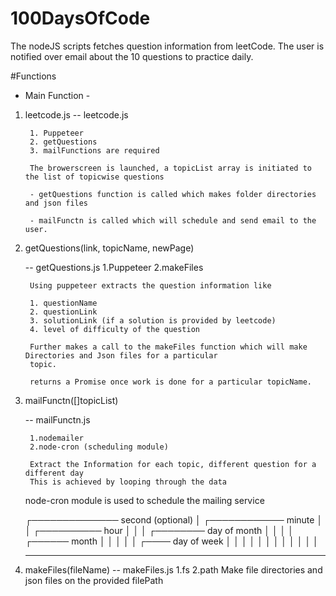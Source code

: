 # 100DaysOfCode

The nodeJS scripts fetches question information from leetCode.
The user is notified over email about the 10 questions to practice daily.

#Functions 
* Main Function - 
1. leetcode.js
    -- leetcode.js

        1. Puppeteer
        2. getQuestions 
        3. mailFunctions are required

        The browerscreen is launched, a topicList array is initiated to the list of topicwise questions

        - getQuestions function is called which makes folder directories and json files

        - mailFunctn is called which will schedule and send email to the user.

2. getQuestions(link, topicName, newPage)

    -- getQuestions.js
        1.Puppeteer
            2.makeFiles

        Using puppeteer extracts the question information like

        1. questionName
        2. questionLink
        3. solutionLink (if a solution is provided by leetcode)
        4. level of difficulty of the question
        
        Further makes a call to the makeFiles function which will make Directories and Json files for a particular 
        topic.

        returns a Promise once work is done for a particular topicName.
3. mailFunctn([]topicList)

    -- mailFunctn.js
            
        1.nodemailer
        2.node-cron (scheduling module)

        Extract the Information for each topic, different question for a different day
        This is achieved by looping through the data

    node-cron module is used to schedule the mailing service

    ┌────────────── second (optional)
    │ ┌──────────── minute
    │ │ ┌────────── hour
    │ │ │ ┌──────── day of month
    │ │ │ │ ┌────── month
    │ │ │ │ │ ┌──── day of week
    │ │ │ │ │ │
    │ │ │ │ │ │
    * * * * * *

4. makeFiles(fileName)
    -- makeFiles.js
            1.fs
            2.path
        Make file directories and json files on the provided filePath
